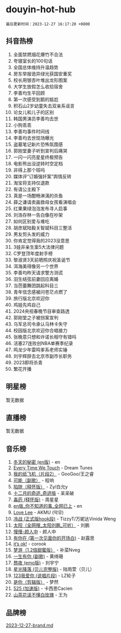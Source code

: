 # douyin-hot-hub

`最后更新时间：2023-12-27 16:17:20 +0800`

## 抖音热榜

1. 全面禁燃烟花爆竹不合法
1. 夸寝室长的100句话
1. 全国总体维持升温趋势
1. 房东举报诡异绿光获国安重奖
1. 校长用银杏叶堆出龙形图案
1. 大学生放假怎么收拾宿舍
1. 李善均生平回顾
1. 第一次感受到鹅的尴尬
1. 积石山2岁幼童失去双亲系谣言
1. 论女儿和儿子的区别
1. 韩国男演员李善均去世
1. 小狗乖乖
1. 李善均事件时间线
1. 李善均去世现场曝光
1. 盗墓笔记新片恐怖氛围感
1. 郭刚堂妻子听到宣判后痛哭
1. 一闪一闪亮星星终极预告
1. 电影熊出没逆转时空定档
1. 非得上那个班吗
1. 媒体评“订婚强奸案”舆情反转
1. 淘宝将支持仅退款
1. 有请公主殿下
1. 真是一场酣畅淋漓的杀鱼
1. 薛之谦请卖画救母女孩看演唱会
1. 红果果绿泡泡发布寻人启事
1. 刘浩存林一告白像在吵架
1. 如何区别爱与难吃
1. 胡彦斌陆毅关智斌科目三整活
1. 男友剪头发的威力
1. 你肯定觉得我的2023没意思
1. 3娃非亲生案5大法律问题
1. C罗登顶年度射手榜
1. 黎淑贤3天前晒照庆祝圣诞节
1. 洱海美得像另一个世界
1. 李善均昨天请求警方测谎
1. 羽生结弦前妻回应离婚
1. 当芭蕾舞团跳起科目三
1. 青年信念感被问苍茫点燃了
1. 旅行版北京欢迎你
1. 鸡娃先鸡自己
1. 2024央视春晚节目审查路透
1. 郭刚堂之子被拐案宣判
1. 乌军总司令承认马林卡失守
1. 校园版北京欢迎你合唱接力
1. 张晚意只想和许诺长相守有错吗
1. 活塞27连败创NBA单赛季纪录
1. 鸣龙少年雷鸣爹系老师实锤
1. 刘宇辉辞去北京市副市长职务
1. 2023即将杀青
1. 繁花开播

## 明星榜

暂无数据

## 直播榜

暂无数据

## 音乐榜

1. [冬天的秘密 (en版)](https://sf3-cdn-tos.douyinstatic.com/obj/tos-cn-ve-2774/okIuMHDdzyf3FjGK4Lphe1vfHcQaPIHAg0Z4CR) - en
1. [Every Time We Touch](https://sf6-cdn-tos.douyinstatic.com/obj/tos-cn-ve-2774/ogN6lUKQeBBfEVhIOMikG1CcJjugxk1tztZyhP) - Dream Tunes
1. [我的纸飞机（片段2）](https://sf6-cdn-tos.douyinstatic.com/obj/tos-cn-ve-2774/oM2ZrKcg2CD5AeRB2gkeXOFB1IxAGJdZPazYHf) - GooGoo/王之睿
1. [可能（副歌）](https://sf3-cdn-tos.douyinstatic.com/obj/tos-cn-ve-2774/cde1731888894259b333569393c2fb51) - 程响
1. [陷阱（释怀版）](https://sf6-cdn-tos.douyinstatic.com/obj/tos-cn-ve-2774/oE8C21LeZrzKLDFfQYgMzx4GAIHageG5IzayY7) - Zy/白允y
1. [十二月的奇迹_奇迹版](https://sf3-cdn-tos.douyinstatic.com/obj/tos-cn-ve-2774/oMslvA9FBzGMGHnyUuoiiUjtIAXfMz6tzwByW8) - 呆呆破
1. [毒药 (释怀版)](https://sf3-cdn-tos.douyinstatic.com/obj/tos-cn-ve-2774/oYILMEAzspdZBIzy4frJNB8ZHPHWAhiwowd4Ad) - 周星星
1. [en版_你不知道的事_全网已上](https://sf6-cdn-tos.douyinstatic.com/obj/tos-cn-ve-2774/o4QbYLDezHUtFyDKdF9XfmPhIewaqEQAggj6Cb) - en
1. [Love Lee](https://sf6-cdn-tos.douyinstatic.com/obj/tos-cn-ve-2774/o05GbkJGbCBTdDnMtB0fwOYgkeZp23vrWQDQBS) - AKMU (악뮤)
1. [冷战 (正式版hook段)](https://sf3-cdn-tos.douyinstatic.com/obj/tos-cn-ve-2774/oMuEoiBasWApEMVDgNiI8VAByNmwo5J0pyf8Yx) - TizzyT/万妮达Vinida Weng
1. [太阳（全网搜_太阳刘鹏_可听）](https://sf6-cdn-tos.douyinstatic.com/obj/tos-cn-ve-2774/ogWbyIQnlBFImVbeDocRdCIYtBHlbJXgfZMvgz) - 刘鹏
1. [慢慢-颜人中](https://sf3-cdn-tos.douyinstatic.com/obj/tos-cn-ve-2774/ocjHNfBXdBxQNC8ZGAeoLMFTUgtBg8bkExunDC) - 颜人中
1. [有你在 (第一次见面你的开场白)](https://sf6-cdn-tos.douyinstatic.com/obj/tos-cn-ve-2774/oAthrQ3ClJBfI57uBoFEgNDYtNCZ0TSYQQfxQ0) - 赵露思
1. [it’s ok!](https://sf6-cdn-tos.douyinstatic.com/obj/tos-cn-ve-2774/0fc4d0ee28444bd0ab76e8b7c0003f52) - corook
1. [梦游（1.2倍甜蜜版）](https://sf6-cdn-tos.douyinstatic.com/obj/tos-cn-ve-2774/o4gyAUm8hwufoEABmwVIiQtHsFuGzAEEWtNMzo) - 补菜Nveg
1. [一生有你 (副歌)](https://sf3-cdn-tos.douyinstatic.com/obj/tos-cn-ve-2774/o8xzM8HLaQzgMiJ96FKAWCenIuzkFpfClDdmeW) - 黄绮珊
1. [熬夜 (emo版)](https://sf3-cdn-tos.douyinstatic.com/obj/tos-cn-ve-2774/ocQZvZErLThAfNQOtBZ178gQDfCDFBL9iB5lvY) - 刘宇宁
1. [星光降落 (贝儿完整版)](https://sf3-cdn-tos.douyinstatic.com/obj/tos-cn-ve-2774/okwB9hAwyAtsFFkFBzAX1hOOfQuIoMNs0W2Mwr) - 陆雨萱（贝儿）
1. [123我爱你 (说唱片段)](https://sf6-cdn-tos.douyinstatic.com/obj/tos-cn-ve-2774/oYCWFpY0hL9kda0dQKIGDYeKYfQmAse0DgpDjz) - LZ轮子
1. [是你（剪辑版）](https://sf6-cdn-tos.douyinstatic.com/obj/tos-cn-ve-2774/46019dae783c4c969944217fe1cfafc4) - 梦然
1. [525 (加速版)](https://sf6-cdn-tos.douyinstatic.com/obj/tos-cn-ve-2774/oIfKCtqfDyP8Vc9FpAPgWMyezT6LnDT1abRwGg) - 卡西恩Cacien
1. [山茶花读不懂白玫瑰](https://sf3-cdn-tos.douyinstatic.com/obj/tos-cn-ve-2774/osfn8B7DktrRHEPJgPCfDbw7QDQEkwC16BxZg9) - 王为

## 品牌榜

[2023-12-27-brand.md](2023-12-27-brand.md)
